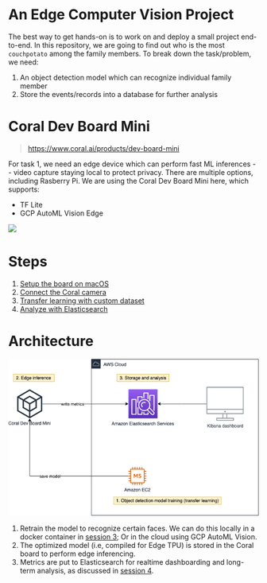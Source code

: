 # An Edge Computer Vision Project
The best way to get hands-on is to work on and deploy a small project end-to-end. In this repository, we are going to find out who is the most `couchpotato` among the family members. To break down the task/problem, we need:
1. An object detection model which can recognize individual family member
2. Store the events/records into a database for further analysis

# Coral Dev Board Mini
> https://www.coral.ai/products/dev-board-mini

For task 1, we need an edge device which can perform fast ML inferences -- video capture staying local to protect privacy. There are multiple options, including Rasberry Pi. We are using the Coral Dev Board Mini here, which supports:

* TF Lite
* GCP AutoML Vision Edge

<img src="https://lh3.googleusercontent.com/de13WbQfoPiZcW_LZ9amfTTw3sIExVAk19BYsXIt9GLNWADq9EWUpkE8RTA5wiEIthLc3cUM0jsTpiafYG0Gu7-sDWZN5ZzdPBaeyg=w2000-rw">

# Steps
1. [Setup the board on macOS](01_setup.md)
2. [Connect the Coral camera](02_camera.md)
3. [Transfer learning with custom dataset](03_transfer_learning.md)
4. [Analyze with Elasticsearch](04_analyse_elasticsearch.md)

# Architecture
![couchpotato](img/couchpotato.png)

1. Retrain the model to recognize certain faces. We can do this locally in a docker container in [session 3](03_transfer_learning.md); Or in the cloud using GCP AutoML Vision.
2. The optimized model (i.e, compiled for Edge TPU) is stored in the Coral board to perform edge inferencing.
3. Metrics are put to Elasticsearch for realtime dashboarding and long-term analysis, as discussed in [session 4](04_analyse_elasticsearch.md).